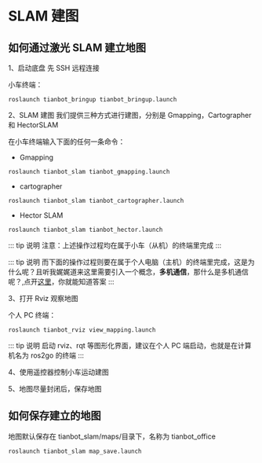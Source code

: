 # SLAM 建图

## 如何通过激光 SLAM 建立地图

1、启动底盘
先 SSH 远程连接

小车终端：
```shell
roslaunch tianbot_bringup tianbot_bringup.launch
```

2、SLAM 建图
我们提供三种方式进行建图，分别是 Gmapping，Cartographer 和 HectorSLAM

在小车终端输入下面的任何一条命令：
- Gmapping
```shell
roslaunch tianbot_slam tianbot_gmapping.launch
```
- cartographer

```shell
roslaunch tianbot_slam tianbot_cartographer.launch 
```
- Hector SLAM
```shell
roslaunch tianbot_slam tianbot_hector.launch
```

::: tip 说明
注意：上述操作过程均在属于小车（从机）的终端里完成
:::

::: tip 说明
而下面的操作过程则要在属于个人电脑（主机）的终端里完成，这是为什么呢？且听我娓娓道来这里需要引入一个概念，**多机通信**，那什么是多机通信呢？,点开[这里](/manual/ros2go/ros/multi_machine_communicate.md)，你就能知道答案
:::

3、打开 Rviz 观察地图

个人 PC 终端：
```shell
roslaunch tianbot_rviz view_mapping.launch
```

::: tip 说明
启动 rviz、rqt 等图形化界面，建议在个人 PC 端启动，也就是在计算机名为 ros2go 的终端
:::

4、使用遥控器控制小车运动建图

5、地图尽量封闭后，保存地图

## 如何保存建立的地图

地图默认保存在 tianbot_slam/maps/目录下，名称为 tianbot_office

```shell
roslaunch tianbot_slam map_save.launch
```
